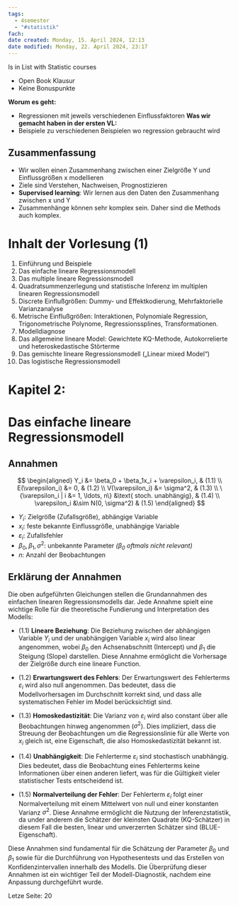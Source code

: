 ```yaml
---
tags:
  - 4semester
  - "#statistik"
fach: 
date created: Monday, 15. April 2024, 12:13
date modified: Monday, 22. April 2024, 23:17
---
```


Is in List with Statistic courses

- Open Book Klausur
- Keine Bonuspunkte

**Worum es geht:**
- Regressionen mit jeweils verschiedenen Einflussfaktoren
**Was wir gemacht haben in der ersten VL:**
- Beispiele zu verschiedenen Beispielen wo regression gebraucht wird 


## Zusammenfassung

- Wir wollen einen Zusammenhang zwischen einer Zielgröße Y und Einflussgrößen x modellieren
- Ziele sind Verstehen, Nachweisen, Prognostizieren
- **Supervised learning**: Wir lernen aus den Daten den Zusammenhang zwischen x und Y
- Zusammenhänge können sehr komplex sein. Daher sind die Methods auch komplex.

# Inhalt der Vorlesung (1)

1. Einführung und Beispiele
2. Das einfache lineare Regressionsmodell
3. Das multiple lineare Regressionsmodell
4. Quadratsummenzerlegung und statistische Inferenz im multiplen linearen Regressionsmodell
5. Discrete Einflußgrößen: Dummy- und Effektkodierung, Mehrfaktorielle Varianzanalyse
6. Metrische Einflußgrößen: Interaktionen, Polynomiale Regression, Trigonometrische Polynome, Regressionssplines, Transformationen.
7. Modelldiagnose
8. Das allgemeine lineare Model: Gewichtete KQ-Methode, Autokorrelierte und heteroskedastische Störterme
9. Das gemischte lineare Regressionsmodell („Linear mixed Model“)
10. Das logistische Regressionsmodell



# Kapitel 2:

# Das einfache lineare Regressionsmodell

## Annahmen

$$
\begin{aligned}
Y_i &= \beta_0 + \beta_1x_i + \varepsilon_i, & (1.1) \\
E(\varepsilon_i) &= 0, & (1.2) \\
V(\varepsilon_i) &= \sigma^2, & (1.3) \\
\{\varepsilon_i | i &= 1, \ldots, n\} &\text{ stoch. unabhängig}, & (1.4) \\
\varepsilon_i &\sim N(0, \sigma^2) & (1.5)
\end{aligned}
$$

- $Y_i$: Zielgröße (Zufallsgröße), abhängige Variable
- $x_i$: feste bekannte Einflussgröße, unabhängige Variable
- $\varepsilon_i$: Zufallsfehler
- $\beta_0, \beta_1, \sigma^2$: unbekannte Parameter *($\beta_0$ oftmals nicht relevant)*
- $n$: Anzahl der Beobachtungen

## Erklärung der Annahmen

Die oben aufgeführten Gleichungen stellen die Grundannahmen des einfachen linearen Regressionsmodells dar. Jede Annahme spielt eine wichtige Rolle für die theoretische Fundierung und Interpretation des Modells:

- $(1.1)$ **Lineare Beziehung**: Die Beziehung zwischen der abhängigen Variable $Y_i$ und der unabhängigen Variable $x_i$ wird also linear angenommen, wobei $\beta_0$ den Achsenabschnitt (Intercept) und $\beta_1$ die Steigung (Slope) darstellen. Diese Annahme ermöglicht die Vorhersage der Zielgröße durch eine lineare Function.

- $(1.2)$ **Erwartungswert des Fehlers**: Der Erwartungswert des Fehlerterms $\varepsilon_i$ wird also null angenommen. Das bedeutet, dass die Modellvorhersagen im Durchschnitt korrekt sind, und dass alle systematischen Fehler im Model berücksichtigt sind.

- $(1.3)$ **Homoskedastizität**: Die Varianz von $\varepsilon_i$ wird also constant über alle Beobachtungen hinweg angenommen ($\sigma^2$). Dies impliziert, dass die Streuung der Beobachtungen um die Regressionslinie für alle Werte von $x_i$ gleich ist, eine Eigenschaft, die also Homoskedastizität bekannt ist.

- $(1.4)$ **Unabhängigkeit**: Die Fehlerterme $\varepsilon_i$ sind stochastisch unabhängig. Dies bedeutet, dass die Beobachtung eines Fehlerterms keine Informationen über einen anderen liefert, was für die Gültigkeit vieler statistischer Tests entscheidend ist.

- $(1.5)$ **Normalverteilung der Fehler**: Der Fehlerterm $\varepsilon_i$ folgt einer Normalverteilung mit einem Mittelwert von null und einer konstanten Varianz $\sigma^2$. Diese Annahme ermöglicht die Nutzung der Inferenzstatistik, da under anderem die Schätzer der kleinsten Quadrate (KQ-Schätzer) in diesem Fall die besten, linear und unverzerrten Schätzer sind (BLUE-Eigenschaft).

Diese Annahmen sind fundamental für die Schätzung der Parameter $\beta_0$ und $\beta_1$ sowie für die Durchführung von Hypothesentests und das Erstellen von Konfidenzintervallen innerhalb des Modells. Die Überprüfung dieser Annahmen ist ein wichtiger Teil der Modell-Diagnostik, nachdem eine Anpassung durchgeführt wurde.


Letze Seite: 20




